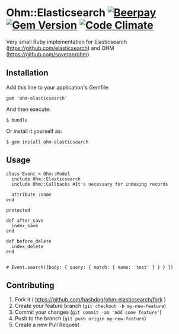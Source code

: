 # Ohm::Elasticsearch [![Beerpay](https://beerpay.io/hashdog/ohm-elasticsearch/badge.svg?style=flat-square)](https://beerpay.io/chebyte/ohm-elasticsearch) [![Gem Version](https://badge.fury.io/rb/ohm-elasticsearch.svg)](http://badge.fury.io/rb/ohm-elasticsearch) [![Code Climate](https://codeclimate.com/github/hashdog/ohm-elasticsearch/badges/gpa.svg)](https://codeclimate.com/github/hashdog/ohm-elasticsearch)

Very small Ruby implementation for Elasticsearch (https://github.com/elasticsearch) and OHM (https://github.com/soveran/ohm).

## Installation

Add this line to your application's Gemfile:

    gem 'ohm-elasticsearch'

And then execute:

    $ bundle

Or install it yourself as:

    $ gem install ohm-elasticsearch

## Usage

    class Event < Ohm::Model
      include Ohm::Elasticsearch
      include Ohm::Callbacks #It's necessary for indexing records

      attribute :name
    end

    protected

    def after_save
      index_save
    end

    def before_delete
      index_delete
    end


    # Event.search({body: { query: { match: { name: 'test' } } } })

## Contributing

1. Fork it ( https://github.com/hashdog/ohm-elasticsearch/fork )
2. Create your feature branch (`git checkout -b my-new-feature`)
3. Commit your changes (`git commit -am 'Add some feature'`)
4. Push to the branch (`git push origin my-new-feature`)
5. Create a new Pull Request
